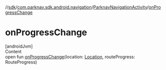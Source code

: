 //[sdk](../../../index.md)/[com.parknav.sdk.android.navigation](../index.md)/[ParknavNavigationActivity](index.md)/[onProgressChange](on-progress-change.md)



# onProgressChange  
[androidJvm]  
Content  
open fun [onProgressChange](on-progress-change.md)(location: [Location](https://developer.android.com/reference/kotlin/android/location/Location.html), routeProgress: RouteProgress)  



